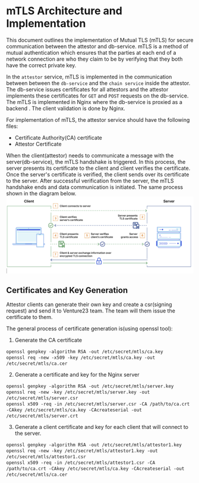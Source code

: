 # mTLS Architecture and Implementation

This document outlines the implementation of Mutual TLS (mTLS) for secure communication between the attestor and db-service. mTLS is a method of mutual authentication which ensures that the parties at each end of a network connection are who they claim to be by verifying that they both have the correct private key.

In the `attestor` service, mTLS is implemented in the communication between between the `db-service` and the `chain service` inside the attestor. The db-service issues certificates for all attestors and the attestor implements these certificates for `GET` and `POST` requests on the db-service. The mTLS is implemented in Nginx where the db-service is proxied as a backend . The client validation is done by Nginx.

For implementation of mTLS, the attestor service should have the following files:
- Certificate Authority(CA) certificate
- Attestor Certificate

When the client(attestor) needs to communicate a message with the server(db-service), the mTLS handshake is triggered. In this process, the server presents its certificate to the client and client verifies the certificate. Once the server's certificate is verified, the client sends over its certificate to the server. After successful verification from the server, the mTLS handshake ends and data communication is initiated. The same process shown in the diagram below.
![mTLS Architecture](images/mTLSArch.png)


## Certificates and Key Generation 


Attestor clients can generate their own key and create a csr(signing request) and send it to Venture23 team. The team will them issue the certificate to them.

The general process of certificate generation is(using openssl tool):

1. Generate the CA certificate
```
openssl genpkey -algorithm RSA -out /etc/secret/mtls/ca.key
openssl req -new -x509 -key /etc/secret/mtls/ca.key -out /etc/secret/mtls/ca.cer
```

2. Generate a certificate and key for the Nginx server

```
openssl genpkey -algorithm RSA -out /etc/secret/mtls/server.key
openssl req -new -key /etc/secret/mtls/server.key -out /etc/secret/mtls/server.csr
openssl x509 -req -in /etc/secret/mtls/server.csr -CA /path/to/ca.crt -CAkey /etc/secret/mtls/ca.key -CAcreateserial -out /etc/secret/mtls/server.crt
```

3. Generate a client certificate and key for each client that will connect to the server.

```
openssl genpkey -algorithm RSA -out /etc/secret/mtls/attestor1.key
openssl req -new -key /etc/secret/mtls/attestor1.key -out /etc/secret/mtls/attestor1.csr
openssl x509 -req -in /etc/secret/mtls/attestor1.csr -CA /path/to/ca.crt -CAkey /etc/secret/mtls/ca.key -CAcreateserial -out /etc/secret/mtls/ca.cer
```